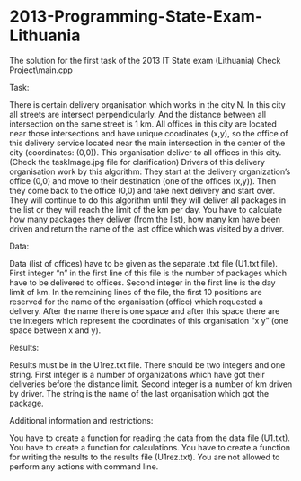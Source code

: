 # 2013-Programming-State-Exam-Lithuania
The solution for the first task of the 2013 IT State exam (Lithuania) Check Project\main.cpp


Task:

There is certain delivery organisation which works in the city N. In this city all streets are intersect perpendicularly. And the distance between all intersection on the same street is 1 km. All offices in this city are located near those intersections and have unique coordinates (x,y), so the office of this delivery service located near the main intersection in the center of the city (coordinates: (0,0)). This organisation deliver to all offices in this city. (Check the taskImage.jpg file for clarification)
Drivers of this delivery organisation work by this algorithm: They start at the delivery organization’s office (0,0) and move to their destination (one of the offices (x,y)). Then they come back to the office (0,0) and take next delivery and start over. They will continue to do this algorithm until they will deliver all packages in the list or they will reach the limit of the km per day.
You have to calculate how many packages they deliver (from the list), how many km have been driven and return the name of the last office which was visited by a driver.

Data:

Data (list of offices) have to be given as the separate .txt file (U1.txt file). First integer “n” in the first line of this file is the number of packages which have to be delivered to offices. Second integer in the first line is the day limit of km. In the remaining lines of the file, the first 10 positions are reserved for the name of the organisation (office) which requested a delivery. After the name there is one space and after this space there are the integers which represent the coordinates of this organisation “x y” (one space between x and y).

Results:

Results must be in the U1rez.txt file. There should be two integers and one string. First integer is a number of organizations which have got their deliveries before the distance limit. Second integer is a number of km driven by driver. The string is the name of the last organisation which got the package.

Additional information and restrictions:

You have to create a function for reading the data from the data file (U1.txt). You have to create a function for calculations. You have to create a function for writing the results to the results file (U1rez.txt). You are not allowed to perform any actions with command line.
